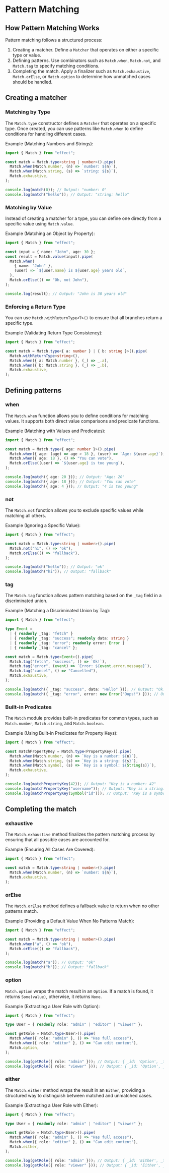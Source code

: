 # Pattern Matching

## How Pattern Matching Works

Pattern matching follows a structured process:

1. Creating a matcher. Define a `Matcher` that operates on either a specific type or value.
2. Defining patterns. Use combinators such as `Match.when`, `Match.not`, and `Match.tag` to specify matching conditions.
3. Completing the match. Apply a finalizer such as `Match.exhaustive`, `Match.orElse`, or `Match.option` to determine how unmatched cases should be handled.

## Creating a matcher

### Matching by Type

The `Match.type` constructor defines a `Matcher` that operates on a specific type. Once created, you can use patterns like `Match.when` to define conditions for handling different cases.

Example (Matching Numbers and Strings):

```typescript
import { Match } from "effect";

const match = Match.type<string | number>().pipe(
  Match.when(Match.number, (n) => `number: ${n}`),
  Match.when(Match.string, (s) => `string: ${s}`),
  Match.exhaustive,
);

console.log(match(0)); // Output: "number: 0"
console.log(match("hello")); // Output: "string: hello"
```

### Matching by Value

Instead of creating a matcher for a type, you can define one directly from a specific value using `Match.value`.

Example (Matching an Object by Property):

```typescript
import { Match } from "effect";

const input = { name: "John", age: 30 };
const result = Match.value(input).pipe(
  Match.when(
    { name: "John" },
    (user) => `${user.name} is ${user.age} years old`,
  ),
  Match.orElse(() => "Oh, not John"),
);

console.log(result); // Output: "John is 30 years old"
```

### Enforcing a Return Type

You can use `Match.withReturnType<T>()` to ensure that all branches return a specific type.

Example (Validating Return Type Consistency):

```typescript
import { Match } from "effect";

const match = Match.type<{ a: number } | { b: string }>().pipe(
  Match.withReturnType<string>(),
  Match.when({ a: Match.number }, (_) => _.a),
  Match.when({ b: Match.string }, (_) => _.b),
  Match.exhaustive,
);
```

## Defining patterns

### when

The `Match.when` function allows you to define conditions for matching values. It supports both direct value comparisons and predicate functions.

Example (Matching with Values and Predicates):

```typescript
import { Match } from "effect";

const match = Match.type<{ age: number }>().pipe(
  Match.when({ age: (age) => age > 18 }, (user) => `Age: ${user.age}`),
  Match.when({ age: 18 }, () => "You can vote"),
  Match.orElse((user) => `${user.age} is too young`),
);

console.log(match({ age: 20 })); // Output: "Age: 20"
console.log(match({ age: 18 })); // Output: "You can vote"
console.log(match({ age: 4 })); // Output: "4 is too young"
```

### not

The `Match.not` function allows you to exclude specific values while matching all others.

Example (Ignoring a Specific Value):

```typescript
import { Match } from "effect";

const match = Match.type<string | number>().pipe(
  Match.not("hi", () => "ok"),
  Match.orElse(() => "fallback"),
);

console.log(match("hello")); // Output: "ok"
console.log(match("hi")); // Output: "fallback"
```

### tag

The `Match.tag` function allows pattern matching based on the `_tag` field in a discriminated union.

Example (Matching a Discriminated Union by Tag):

```typescript
import { Match } from "effect";

type Event =
  | { readonly _tag: "fetch" }
  | { readonly _tag: "success"; readonly data: string }
  | { readonly _tag: "error"; readonly error: Error }
  | { readonly _tag: "cancel" };

const match = Match.type<Event>().pipe(
  Match.tag("fetch", "success", () => `Ok!`),
  Match.tag("error", (event) => `Error: ${event.error.message}`),
  Match.tag("cancel", () => "Cancelled"),
  Match.exhaustive,
);

console.log(match({ _tag: "success", data: "Hello" })); // Output: "Ok!"
console.log(match({ _tag: "error", error: new Error("Oops!") })); // Output: "Error: Oops!"
```

### Built-in Predicates

The `Match` module provides built-in predicates for common types, such as `Match.number`, `Match.string`, and `Match.boolean`.

Example (Using Built-in Predicates for Property Keys):

```typescript
import { Match } from "effect";

const matchPropertyKey = Match.type<PropertyKey>().pipe(
  Match.when(Match.number, (n) => `Key is a number: ${n}`),
  Match.when(Match.string, (s) => `Key is a string: ${s}`),
  Match.when(Match.symbol, (s) => `Key is a symbol: ${String(s)}`),
  Match.exhaustive,
);

console.log(matchPropertyKey(42)); // Output: "Key is a number: 42"
console.log(matchPropertyKey("username")); // Output: "Key is a string: username"
console.log(matchPropertyKey(Symbol("id"))); // Output: "Key is a symbol: Symbol(id)"
```

## Completing the match

### exhaustive

The `Match.exhaustive` method finalizes the pattern matching process by ensuring that all possible cases are accounted for.

Example (Ensuring All Cases Are Covered):

```typescript
import { Match } from "effect";

const match = Match.type<string | number>().pipe(
  Match.when(Match.number, (n) => `number: ${n}`),
  Match.exhaustive,
);
```

### orElse

The `Match.orElse` method defines a fallback value to return when no other patterns match.

Example (Providing a Default Value When No Patterns Match):

```typescript
import { Match } from "effect";

const match = Match.type<string | number>().pipe(
  Match.when("a", () => "ok"),
  Match.orElse(() => "fallback"),
);

console.log(match("a")); // Output: "ok"
console.log(match("b")); // Output: "fallback"
```

### option

`Match.option` wraps the match result in an `Option`. If a match is found, it returns `Some(value)`, otherwise, it returns `None`.

Example (Extracting a User Role with Option):

```typescript
import { Match } from "effect";

type User = { readonly role: "admin" | "editor" | "viewer" };

const getRole = Match.type<User>().pipe(
  Match.when({ role: "admin" }, () => "Has full access"),
  Match.when({ role: "editor" }, () => "Can edit content"),
  Match.option,
);

console.log(getRole({ role: "admin" })); // Output: { _id: 'Option', _tag: 'Some', value: 'Has full access' }
console.log(getRole({ role: "viewer" })); // Output: { _id: 'Option', _tag: 'None' }
```

### either

The `Match.either` method wraps the result in an `Either`, providing a structured way to distinguish between matched and unmatched cases.

Example (Extracting a User Role with Either):

```typescript
import { Match } from "effect";

type User = { readonly role: "admin" | "editor" | "viewer" };

const getRole = Match.type<User>().pipe(
  Match.when({ role: "admin" }, () => "Has full access"),
  Match.when({ role: "editor" }, () => "Can edit content"),
  Match.either,
);

console.log(getRole({ role: "admin" })); // Output: { _id: 'Either', _tag: 'Right', right: 'Has full access' }
console.log(getRole({ role: "viewer" })); // Output: { _id: 'Either', _tag: 'Left', left: { role: 'viewer' } }
```
